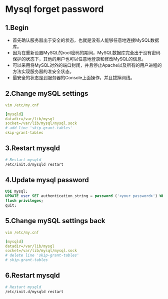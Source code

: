 # Mysql forget password

## 1.Begin

* 首先确认服务器出于安全的状态，也就是没有人能够任意地连接MySQL数据库。
* 因为在重新设置MySQL的root密码的期间，MySQL数据库完全出于没有密码保护的状态下，其他的用户也可以任意地登录和修改MySQL的信息。
* 可以采用将MySQL对外的端口封闭，并且停止Apache以及所有的用户进程的方法实现服务器的准安全状态。
* 最安全的状态是到服务器的Console上面操作，并且拔掉网线。

## 2.Change mySQL settings

```yml
vim /etc/my.cnf

[mysqld]
datadir=/var/lib/mysql
socket=/var/lib/mysql/mysql.sock
# add line 'skip-grant-tables'
skip-grant-tables
```

## 3.Restart mysqld

```bash
# Restart mysqld
/etc/init.d/mysqld restart
```

## 4.Update mysql password

```sql
USE mysql;
UPDATE user SET authentication_string = password ('<your password>') WHERE User = 'root';
flush privileges;
quit;
```

## 5.Change mySQL settings back

```yml
vim /etc/my.cnf

[mysqld]
datadir=/var/lib/mysql
socket=/var/lib/mysql/mysql.sock
# delete line 'skip-grant-tables'
# skip-grant-tables
```

## 6.Restart mysqld

```bash
# Restart mysqld
/etc/init.d/mysqld restart
```

